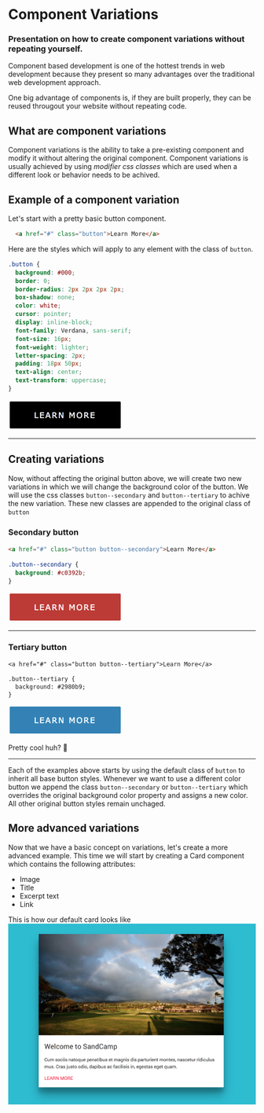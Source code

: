 # Component Variations

### Presentation on how to create component variations without repeating yourself.

Component based development is one of the hottest trends in web development because they present so many advantages over the traditional web development approach.

One big advantage of components is, if they are built properly, they can be reused througout your website without repeating code.

## What are component variations
Component variations is the ability to take a pre-existing component and modify it without altering the original component.  Component variations is usually achieved by using *modifier css classes* which are used when a different look or behavior needs to be achived.

## Example of a component variation

Let's start with a pretty basic button component.
```html
  <a href="#" class="button">Learn More</a>
```

Here are the styles which will apply to any element with the class of `button`.
```scss
.button {
  background: #000;
  border: 0;
  border-radius: 2px 2px 2px 2px;
  box-shadow: none;
  color: white;
  cursor: pointer;
  display: inline-block;
  font-family: Verdana, sans-serif;
  font-size: 16px;
  font-weight: lighter;
  letter-spacing: 2px;
  padding: 18px 50px;
  text-align: center;
  text-transform: uppercase;
}
```

![Primary button](images/btn.png)

---

## Creating variations

Now, without affecting the original button above, we will create two new variations in which we will change the background color of the button.  We will use the css classes `button--secondary` and `button--tertiary` to achive the new variation.  These new classes are appended to the original class of `button`

### Secondary button
```html
<a href="#" class="button button--secondary">Learn More</a>
```

```scss
.button--secondary {
  background: #c0392b;
}
```

![Primary button](images/btn-secondary.png)

---

### Tertiary button
```
<a href="#" class="button button--tertiary">Learn More</a>
```
```
.button--tertiary {
  background: #2980b9;
}
```

![Primary button](images/btn-tertiary.png)

Pretty cool huh? :metal:

---

Each of the examples above starts by using the default class of `button` to inherit all base button styles.  Whenever we want to use a different color button we append the class `button--secondary` or `button--tertiary` which overrides the original background color property and assigns a new color.  All other original button styles remain unchaged.

## More advanced variations
Now that we have a basic concept on variations, let's create a more advanced example.  This time we will start by creating a Card component which contains the following attributes:
* Image
* Title
* Excerpt text
* Link

This is how our default card looks like
![Default state of Card](images/card.png)







